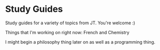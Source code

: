 # Study Guides
Study guides for a variety of topics from JT.
You're welcome :)

Things that I'm working on right now: French and Chemistry

I might begin a philosophy thing later on as well as a programming thing.
